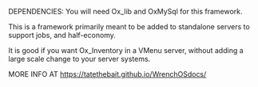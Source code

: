 DEPENDENCIES:
You will need Ox_lib and OxMySql for this framework.

This is a framework primarily meant to be added to standalone servers to support jobs, and half-economy.

It is good if you want Ox_Inventory in a VMenu server, without adding a large scale change to your server systems.

MORE INFO AT <a>https://tatethebait.github.io/WrenchOSdocs/</a>
